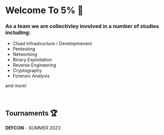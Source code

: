 # Welcome To 5% 👋

### As a team we are collectivley involved in a number of studies including:   
- Cload Infrastructure / Developmenent
- Pentesting
- Networking
- Binary Exploitation
- Reverse Engineering
- Cryptography
- Forensic Analysis  

and more!  
<br>
<br>
## Tournaments 🏆
**DEFCON** - *SUMMER 2023*  
